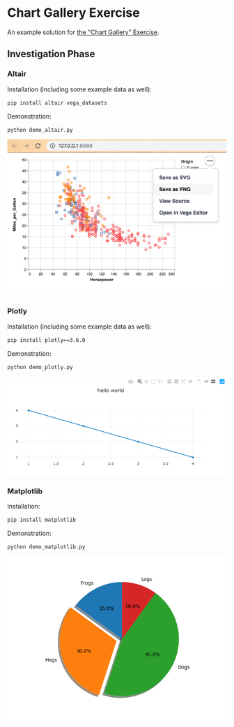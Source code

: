 # Chart Gallery Exercise

An example solution for [the "Chart Gallery" Exercise](https://github.com/prof-rossetti/georgetown-opim-243-201901/blob/master/exercises/chart-gallery.md).

## Investigation Phase

### Altair

Installation (including some example data as well):

```sh
pip install altair vega_datasets
```

Demonstration:

```sh
python demo_altair.py
```

![](/images/demo_altair.png)


### Plotly

Installation (including some example data as well):

```sh
pip install plotly==3.6.0
```

Demonstration:

```sh
python demo_plotly.py
```

![](/images/demo_plotly.png)


### Matplotlib

Installation:

```sh
pip install matplotlib
```

Demonstration:

```sh
python demo_matplotlib.py
```

![](/images/demo_matplotlib.png)
